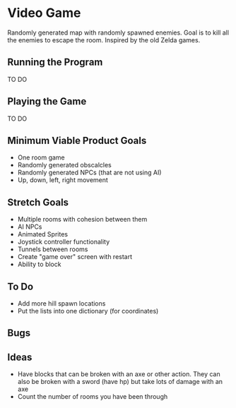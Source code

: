# Video Game
Randomly generated map with randomly spawned enemies. Goal is to kill all the enemies to escape the room.
Inspired by the old Zelda games.

## Running the Program
TO DO

## Playing the Game
TO DO

## Minimum Viable Product Goals
* One room game
* Randomly generated obscalcles
* Randomly generated NPCs (that are not using AI)
* Up, down, left, right movement

## Stretch Goals
* Multiple rooms with cohesion between them
* AI NPCs
* Animated Sprites
* Joystick controller functionality
* Tunnels between rooms
* Create "game over" screen with restart
* Ability to block

## To Do
* Add more hill spawn locations
* Put the lists into one dictionary (for coordinates)

## Bugs

## Ideas
* Have blocks that can be broken with an axe or other action. They can also
be broken with a sword (have hp) but
take lots of damage with an axe
* Count the number of rooms you have been through
